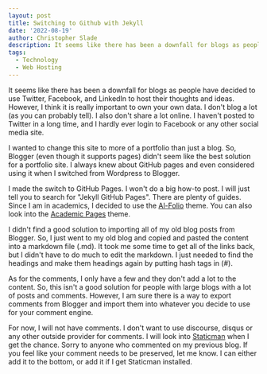 ```yaml
---
layout: post
title: Switching to Github with Jekyll
date: '2022-08-19'
author: Christopher Slade
description: It seems like there has been a downfall for blogs as people have decided to use Twitter, Facebook, and LinkedIn to host their thoughts and ideas. However, I think it is really important to own your own data.
tags: 
  - Technology
  - Web Hosting
---
```


It seems like there has been a downfall for blogs as people have decided to use Twitter, Facebook, and LinkedIn to host their thoughts and ideas. However, I think it is really important to own your own data. I don't blog a lot (as you can probably tell). I also don't share a lot online. I haven't posted to Twitter in a long time, and I hardly ever login to Facebook or any other social media site.

I wanted to change this site to more of a portfolio than just a blog. So, Blogger (even though it supports pages) didn't seem like the best solution for a portfolio site. I always knew about GitHub pages and even considered using it when I switched from Wordpress to Blogger.

I made the switch to GitHub Pages. I won't do a big how-to post. I will just tell you to search for "Jekyll GitHub Pages". There are plenty of guides. Since I am in academics, I decided to use the [Al-Folio](https://github.com/alshedivat/al-folio) theme. You can also look into the [Academic Pages](https://academicpages.github.io) theme.

I didn't find a good solution to importing all of my old blog posts from Blogger. So, I just went to my old blog and copied and pasted the content into a markdown file (.md). It took me some time to get all of the links back, but I didn't have to do much to edit the markdown. I just needed to find the headings and make them headings again by putting hash tags in (#).

As for the comments, I only have a few and they don't add a lot to the content. So, this isn't a good solution for people with large blogs with a lot of posts and comments. However, I am sure there is a way to export comments from Blogger and import them into whatever you decide to use for your comment engine. 

For now, I will not have comments. I don't want to use discourse, disqus or any other outside provider for comments. I will look into [Staticman](https://staticman.net) when I get the chance. Sorry to anyone who commented on my previous blog. If you feel like your comment needs to be preserved, let me know. I can either add it to the bottom, or add it if I get Staticman installed.